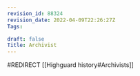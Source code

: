 ```yaml
---
revision_id: 88324
revision_date: 2022-04-09T22:26:27Z
Tags:

draft: false
Title: Archivist
---
```

#REDIRECT [[Highguard history#Archivists]]